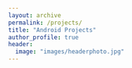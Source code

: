 ```yaml
---
layout: archive
permalink: /projects/
title: "Android Projects"
author_profile: true
header:
  image: "images/headerphoto.jpg"
---
```


